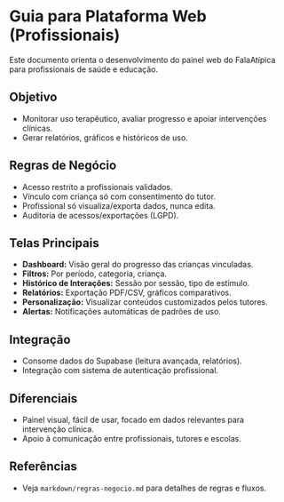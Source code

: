 # Guia para Plataforma Web (Profissionais)

Este documento orienta o desenvolvimento do painel web do FalaAtípica para profissionais de saúde e educação.

## Objetivo
- Monitorar uso terapêutico, avaliar progresso e apoiar intervenções clínicas.
- Gerar relatórios, gráficos e históricos de uso.

## Regras de Negócio
- Acesso restrito a profissionais validados.
- Vínculo com criança só com consentimento do tutor.
- Profissional só visualiza/exporta dados, nunca edita.
- Auditoria de acessos/exportações (LGPD).

## Telas Principais
- **Dashboard:** Visão geral do progresso das crianças vinculadas.
- **Filtros:** Por período, categoria, criança.
- **Histórico de Interações:** Sessão por sessão, tipo de estímulo.
- **Relatórios:** Exportação PDF/CSV, gráficos comparativos.
- **Personalização:** Visualizar conteúdos customizados pelos tutores.
- **Alertas:** Notificações automáticas de padrões de uso.

## Integração
- Consome dados do Supabase (leitura avançada, relatórios).
- Integração com sistema de autenticação profissional.

## Diferenciais
- Painel visual, fácil de usar, focado em dados relevantes para intervenção clínica.
- Apoio à comunicação entre profissionais, tutores e escolas.

## Referências
- Veja `markdown/regras-negocio.md` para detalhes de regras e fluxos. 